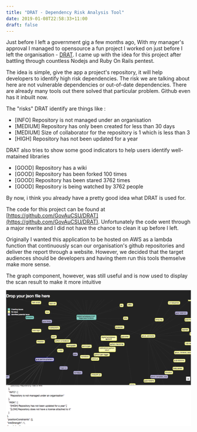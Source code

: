 ```yaml
---
title: "DRAT - Dependency Risk Analysis Tool"
date: 2019-01-08T22:58:33+11:00
draft: false
---
```


Just before I left a government gig a few months ago, With my manager's approval I managed to opensource a fun project I worked on just before I left the organisation - [DRAT](https://github.com/GovAuCSU/DRAT). I came up with the idea for this project after battling through countless Nodejs and Ruby On Rails pentest. 

The idea is simple, give the app a project's repository, it will help developers to identify high risk dependencies. The risk we are talking about here are not vulnerable dependencies or out-of-date dependencies. There are already many tools out there solved that particular problem. Github even has it inbuilt now. 

The "risks" DRAT identify are things like : 

  -  [INFO] Repository is not managed under an organisation
  -  [MEDIUM] Repository has only been created for less than 30 days
  -  [MEDIUM] Size of collaborator for the repository is 1 which is less than 3
  -  [HIGH] Repository has not been updated for a year

DRAT also tries to show some good indicators to help users identify well-matained libraries

 - [GOOD] Repository has a wiki
 - [GOOD] Repository has been forked 100 times
 - [GOOD] Repository has been stared 3762 times
 - [GOOD] Repository is being watched by 3762 people

By now, i think you already have a pretty good idea what DRAT is used for.

The code for this project can be found at [https://github.com/GovAuCSU/DRAT](https://github.com/GovAuCSU/DRAT). Unfortunately the code went through a major rewrite and I did not have the chance to clean it up before I left. 

Originally I wanted this application to be hosted on AWS as a lambda function that continuously scan our organisation's github repositories and deliver the report through a website. However, we decided that the target audiences should be developers and having them run this tools themselve make more sense.

The graph component, however, was still useful and is now used to display the scan result to make it more intuitive

![drat](https://raw.githubusercontent.com/GovAuCSU/DRAT/master/images/drat_cli_gui.png)